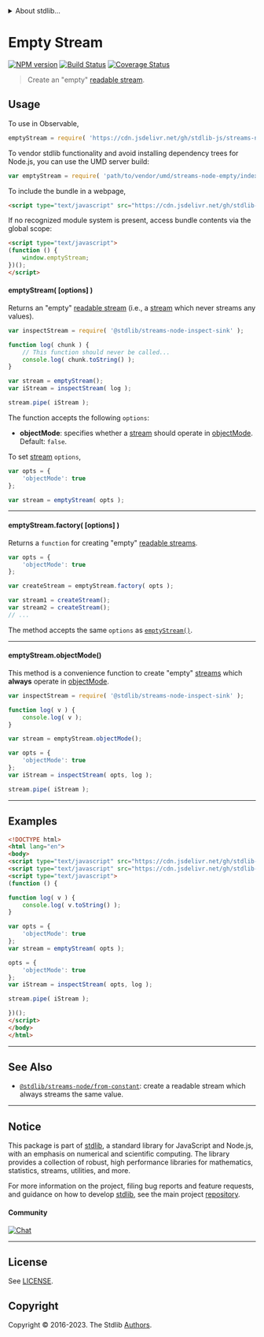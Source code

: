 <!--

@license Apache-2.0

Copyright (c) 2018 The Stdlib Authors.

Licensed under the Apache License, Version 2.0 (the "License");
you may not use this file except in compliance with the License.
You may obtain a copy of the License at

   http://www.apache.org/licenses/LICENSE-2.0

Unless required by applicable law or agreed to in writing, software
distributed under the License is distributed on an "AS IS" BASIS,
WITHOUT WARRANTIES OR CONDITIONS OF ANY KIND, either express or implied.
See the License for the specific language governing permissions and
limitations under the License.

-->


<details>
  <summary>
    About stdlib...
  </summary>
  <p>We believe in a future in which the web is a preferred environment for numerical computation. To help realize this future, we've built stdlib. stdlib is a standard library, with an emphasis on numerical and scientific computation, written in JavaScript (and C) for execution in browsers and in Node.js.</p>
  <p>The library is fully decomposable, being architected in such a way that you can swap out and mix and match APIs and functionality to cater to your exact preferences and use cases.</p>
  <p>When you use stdlib, you can be absolutely certain that you are using the most thorough, rigorous, well-written, studied, documented, tested, measured, and high-quality code out there.</p>
  <p>To join us in bringing numerical computing to the web, get started by checking us out on <a href="https://github.com/stdlib-js/stdlib">GitHub</a>, and please consider <a href="https://opencollective.com/stdlib">financially supporting stdlib</a>. We greatly appreciate your continued support!</p>
</details>

# Empty Stream

[![NPM version][npm-image]][npm-url] [![Build Status][test-image]][test-url] [![Coverage Status][coverage-image]][coverage-url] <!-- [![dependencies][dependencies-image]][dependencies-url] -->

> Create an "empty" [readable stream][readable-stream].



<section class="usage">

## Usage

To use in Observable,

```javascript
emptyStream = require( 'https://cdn.jsdelivr.net/gh/stdlib-js/streams-node-empty@umd/browser.js' )
```

To vendor stdlib functionality and avoid installing dependency trees for Node.js, you can use the UMD server build:

```javascript
var emptyStream = require( 'path/to/vendor/umd/streams-node-empty/index.js' )
```

To include the bundle in a webpage,

```html
<script type="text/javascript" src="https://cdn.jsdelivr.net/gh/stdlib-js/streams-node-empty@umd/browser.js"></script>
```

If no recognized module system is present, access bundle contents via the global scope:

```html
<script type="text/javascript">
(function () {
    window.emptyStream;
})();
</script>
```

<a name="empty-stream"></a>

#### emptyStream( \[options] )

Returns an "empty" [readable stream][readable-stream] (i.e., a [stream][stream] which never streams any values).

```javascript
var inspectStream = require( '@stdlib/streams-node-inspect-sink' );

function log( chunk ) {
    // This function should never be called...
    console.log( chunk.toString() );
}

var stream = emptyStream();
var iStream = inspectStream( log );

stream.pipe( iStream );
```

The function accepts the following `options`:

-   **objectMode**: specifies whether a [stream][stream] should operate in [objectMode][object-mode]. Default: `false`.

To set [stream][stream] `options`,

```javascript
var opts = {
    'objectMode': true
};

var stream = emptyStream( opts );
```

* * *

#### emptyStream.factory( \[options] )

Returns a `function` for creating "empty" [readable streams][readable-stream].

```javascript
var opts = {
    'objectMode': true
};

var createStream = emptyStream.factory( opts );

var stream1 = createStream();
var stream2 = createStream();
// ...
```

The method accepts the same `options` as [`emptyStream()`](#empty-stream).

* * *

#### emptyStream.objectMode()

This method is a convenience function to create "empty" [streams][stream] which **always** operate in [objectMode][object-mode].

```javascript
var inspectStream = require( '@stdlib/streams-node-inspect-sink' );

function log( v ) {
    console.log( v );
}

var stream = emptyStream.objectMode();

var opts = {
    'objectMode': true
};
var iStream = inspectStream( opts, log );

stream.pipe( iStream );
```

</section>

<!-- /.usage -->

<section class="notes">

</section>

<!-- /.notes -->

* * *

<section class="examples">

## Examples

<!-- eslint no-undef: "error" -->

```html
<!DOCTYPE html>
<html lang="en">
<body>
<script type="text/javascript" src="https://cdn.jsdelivr.net/gh/stdlib-js/streams-node-inspect-sink@umd/browser.js"></script>
<script type="text/javascript" src="https://cdn.jsdelivr.net/gh/stdlib-js/streams-node-empty@umd/browser.js"></script>
<script type="text/javascript">
(function () {

function log( v ) {
    console.log( v.toString() );
}

var opts = {
    'objectMode': true
};
var stream = emptyStream( opts );

opts = {
    'objectMode': true
};
var iStream = inspectStream( opts, log );

stream.pipe( iStream );

})();
</script>
</body>
</html>
```

</section>

<!-- /.examples -->

<!-- Section for describing a command-line interface. -->



<!-- Section for related `stdlib` packages. Do not manually edit this section, as it is automatically populated. -->

<section class="related">

* * *

## See Also

-   <span class="package-name">[`@stdlib/streams-node/from-constant`][@stdlib/streams/node/from-constant]</span><span class="delimiter">: </span><span class="description">create a readable stream which always streams the same value.</span>

</section>

<!-- /.related -->

<!-- Section for all links. Make sure to keep an empty line after the `section` element and another before the `/section` close. -->


<section class="main-repo" >

* * *

## Notice

This package is part of [stdlib][stdlib], a standard library for JavaScript and Node.js, with an emphasis on numerical and scientific computing. The library provides a collection of robust, high performance libraries for mathematics, statistics, streams, utilities, and more.

For more information on the project, filing bug reports and feature requests, and guidance on how to develop [stdlib][stdlib], see the main project [repository][stdlib].

#### Community

[![Chat][chat-image]][chat-url]

---

## License

See [LICENSE][stdlib-license].


## Copyright

Copyright &copy; 2016-2023. The Stdlib [Authors][stdlib-authors].

</section>

<!-- /.stdlib -->

<!-- Section for all links. Make sure to keep an empty line after the `section` element and another before the `/section` close. -->

<section class="links">

[npm-image]: http://img.shields.io/npm/v/@stdlib/streams-node-empty.svg
[npm-url]: https://npmjs.org/package/@stdlib/streams-node-empty

[test-image]: https://github.com/stdlib-js/streams-node-empty/actions/workflows/test.yml/badge.svg?branch=v0.1.0
[test-url]: https://github.com/stdlib-js/streams-node-empty/actions/workflows/test.yml?query=branch:v0.1.0

[coverage-image]: https://img.shields.io/codecov/c/github/stdlib-js/streams-node-empty/main.svg
[coverage-url]: https://codecov.io/github/stdlib-js/streams-node-empty?branch=main

<!--

[dependencies-image]: https://img.shields.io/david/stdlib-js/streams-node-empty.svg
[dependencies-url]: https://david-dm.org/stdlib-js/streams-node-empty/main

-->

[chat-image]: https://img.shields.io/gitter/room/stdlib-js/stdlib.svg
[chat-url]: https://app.gitter.im/#/room/#stdlib-js_stdlib:gitter.im

[stdlib]: https://github.com/stdlib-js/stdlib

[stdlib-authors]: https://github.com/stdlib-js/stdlib/graphs/contributors

[cli-section]: https://github.com/stdlib-js/streams-node-empty#cli
[cli-url]: https://github.com/stdlib-js/streams-node-empty/tree/cli
[@stdlib/streams-node-empty]: https://github.com/stdlib-js/streams-node-empty/tree/main

[umd]: https://github.com/umdjs/umd
[es-module]: https://developer.mozilla.org/en-US/docs/Web/JavaScript/Guide/Modules

[deno-url]: https://github.com/stdlib-js/streams-node-empty/tree/deno
[umd-url]: https://github.com/stdlib-js/streams-node-empty/tree/umd
[esm-url]: https://github.com/stdlib-js/streams-node-empty/tree/esm
[branches-url]: https://github.com/stdlib-js/streams-node-empty/blob/main/branches.md

[stdlib-license]: https://raw.githubusercontent.com/stdlib-js/streams-node-empty/main/LICENSE

[stream]: https://nodejs.org/api/stream.html

[object-mode]: https://nodejs.org/api/stream.html#stream_object_mode

[readable-stream]: https://nodejs.org/api/stream.html

<!-- <related-links> -->

[@stdlib/streams/node/from-constant]: https://github.com/stdlib-js/streams-node-from-constant/tree/umd

<!-- </related-links> -->

</section>

<!-- /.links -->
